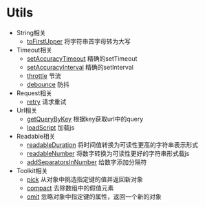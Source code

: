 # Utils

- String相关
  - [toFirstUpper](./string.md#toFirstUpper) 将字符串首字母转为大写
- Timeout相关
  - [setAccuracyTimeout](./timeout.md#setAccuracyTimeout) 精确的setTimeout
  - [setAccuracyInterval](./timeout.md#setAccuracyInterval) 精确的setInterval
  - [throttle](./timeout.md#throttle) 节流
  - [debounce](./timeout.md#debounce) 防抖
- Request相关
  - [retry](./request.md#retry) 请求重试
- Url相关
  - [getQueryByKey](./url.md#getQueryByKey) 根据key获取url中的query
  - [loadScript](./url.md#loadScript) 加载js
- Readable相关
  - [readableDuration](./readable.md#readableDuration) 将时间值转换为可读性更高的字符串表示形式
  - [readableNumber](./readable.md#readableNumber) 将数字转换为可读性更好的字符串形式载js
  - [addSeparatorsInNumber](./readable.md#addSeparatorsInNumber) 给数字添加分隔符
- Toolkit相关
  - [pick](./toolkit.md#pick) 从对象中挑选指定键的值并返回新对象
  - [compact](./toolkit.md#compact) 去除数组中的假值元素
  - [omit](./toolkit.md#omit) 忽略对象中指定键的属性，返回一个新的对象

